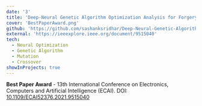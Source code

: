 ```yaml
---
date: '3'
title: 'Deep-Neural Genetic Algorithm Optimization Analysis for Forgery Detection of Banknotes'
cover: 'BestPaperAward.png'
github: 'https://github.com/sashanksridhar/Deep-Neural-Genetic-Algorithm-Optimization-Analysis-for-Forgery-Detection-of-Banknotes'
external: 'https://ieeexplore.ieee.org/document/9515040'
tech:
  - Neural Optimization
  - Genetic Algorithm
  - Mutation
  - Crossover
showInProjects: true
---
```


**Best Paper Award** - 13th International Conference on Electronics, Computers and Artificial Intelligence (ECAI). DOI: [10.1109/ECAI52376.2021.9515040](https://ieeexplore.ieee.org/document/9515040)
